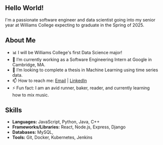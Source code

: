 
## Hello World!
I'm a passionate software engineer and data scientist going into my senior year at Williams College expecting to graduate in the Spring of 2025.

## About Me

- 📊 I will be Williams College's first Data Science major!
- 🌱 I’m currently working as a Software Engineering Intern at Google in Cambridge, MA.
- 👯 I’m looking to complete a thesis in Machine Learning using time series data.
- 📫 How to reach me: [Email](mailto:aas10@williams.edu) | [LinkedIn](www.linkedin.com/in/alessandra-somer)
- ⚡ Fun fact: I am an avid runner, baker, reader, and currently learning how to mix music.

## Skills

- **Languages:** JavaScript, Python, Java, C++
- **Frameworks/Libraries:** React, Node.js, Express, Django
- **Databases:** MySQL,
- **Tools:** Git, Docker, Kubernetes, Jenkins
